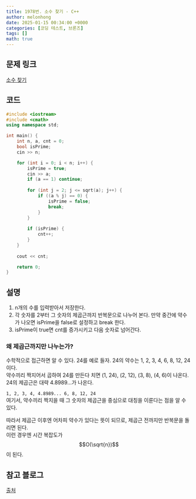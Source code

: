 ```yaml
---
title: 1978번. 소수 찾기 - C++
author: melonhong
date: 2025-01-15 00:34:00 +0000
categories: [코딩 테스트, 브론즈]
tags: []
math: true
---
```


## 문제 링크
[소수 찾기](https://www.acmicpc.net/problem/1978)


## 코드

```c++
#include <iostream>
#include <cmath>
using namespace std;

int main() {
    int n, a, cnt = 0;
    bool isPrime;
    cin >> n;

    for (int i = 0; i < n; i++) {
        isPrime = true;
        cin >> a;
        if (a == 1) continue;
        
        for (int j = 2; j <= sqrt(a); j++) {
            if ((a % j) == 0) {
                isPrime = false;
                break;
            }
        }
        
        if (isPrime) {
            cnt++;
        }
    }
    
    cout << cnt;

    return 0;
}
```


## 설명
1. n개의 수를 입력받아서 저장한다.
2. 각 숫자를 2부터 그 숫자의 제곱근까지 반복문으로 나누어 본다. 만약 중간에 약수가 나오면 isPrime을 false로 설정하고 break 한다.
3. isPrime이 true면 cnt를 증가시키고 다음 숫자로 넘어간다.

### 왜 제곱근까지만 나누는가?
수학적으로 접근하면 알 수 있다. 24를 예로 들자. 24의 약수는 1, 2, 3, 4, 6, 8, 12, 24이다.  
약수끼리 짝지어서 곱하여 24를 만든다 치면 (1, 24), (2, 12), (3, 8), (4, 6)이 나온다.  
24의 제곱근은 대략 4.8989...가 나온다.  

`1, 2, 3, 4, 4.8989... 6, 8, 12, 24`  
여기서, 약수끼리 짝지을 때 그 숫자의 제곱근을 중심으로 대칭을 이룬다는 점을 알 수 있다.  

따라서 제곱근 이후엔 어차피 약수가 있다는 뜻이 되므로, 제곱근 전까지만 반복문을 돌리면 된다.  
이런 경우엔 시간 복잡도가 $$O(\sqrt{n})$$이 된다.


## 참고 블로그
[출처](https://khu98.tistory.com/227)